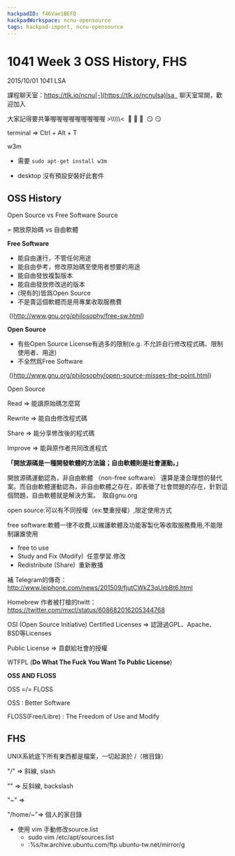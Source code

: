 ```yaml
---
hackpadID: f46Vae1BEFQ
hackpadWorkspace: ncnu-opensource
tags: hackpad-import, ncnu-opensource
---
```

# 1041 Week 3 OSS History, FHS

2015/10/01 1041 LSA 

課程聊天室：[](https://tlk.io/ncnu-lsa)https://tlk.io/ncnu[-](https://tlk.io/ncnulsa)lsa   聊天室常開，歡迎加入

大家記得要共筆喔喔喔喔喔喔喔喔喔 >\\\\\\\\\\<  :100: :100: :100:  :smirk: :smirk: 

terminal => Ctrl + Alt + T

w3m 

*   需要 `sudo apt-get install w3m`

*   desktop 沒有預設安裝好此套件

## OSS History

Open Source vs Free Software Source

= 開放原始碼 vs 自由軟體

**Free Software**

*   能自由運行，不管任何用途
*   能自由參考，修改原始碼至使用者想要的用途
*   能自由發放複製版本
*   能自由發放修改過的版本
*   (現有的)皆爲Open Source
*   不是賣這個軟體而是用專業收取服務費 

 ([](http://www.gnu.org/philosophy/free-sw.html))http://www.gnu.org/philosophy/free-sw.html)

**Open Source**

*   有些Open Source License有過多的限制(e.g. 不允許自行修改程式碼、限制使用者、用途)
*   不全然爲Free Software

 ([](http://www.gnu.org/philosophy/open-source-misses-the-point.html))http://www.gnu.org/philosophy/open-source-misses-the-point.html)

Open Source

Read => 能讀原始碼怎麼寫

Rewrite => 能自由修改程式碼

Share => 能分享修改後的程式碼

Improve => 能與原作者共同改進程式

**「開放源碼是一種開發軟體的方法論；自由軟體則是社會運動。」**

開放源碼運動認為，非自由軟體 （non-free software） 還算是湊合理想的替代案。而自由軟體運動認為，非自由軟體之存在，即表徵了社會問題的存在，針對這個問題，自由軟體就是解決方案。  取自gnu.org

open source:可以有不同授權（ex:雙重授權）,限定使用方式

free software:軟體一律不收費,以維護軟體及功能客製化等收取服務費用,不能限制讓誰使用

*   free to use
*   Study and Fix (Modify)  任意學習.修改
*   Redistribute (Share)  重新散播

補 Telegram的傳奇：[](http://www.leiphone.com/news/201509/fjutCWkZ3qUrbBt6.html)http://www.leiphone.com/news/201509/fjutCWkZ3qUrbBt6.html

Homebrew 作者被打槍的twitt：[](https://twitter.com/mxcl/status/608682016205344768)https://twitter.com/mxcl/status/608682016205344768

OSI (Open Source Initiative) Certified Licenses => 認證過GPL、Apache、BSD等Licenses

Public License => 貢獻給社會的授權

WTFPL (**Do What The Fuck You Want To Public License**)

**OSS AND FLOSS**

OSS =/= FLOSS

OSS : Better Software

FLOSS(Free/Libre) : The Freedom of Use and Modify

## FHS

UNIX系統底下所有東西都是檔案，一切起源於 /（根目錄）

"/" => 斜線, slash

"\" => 反斜線, backslash

"~" =>

"/home/~"=> 個人的家目錄

*   使用 vim 手動修改source.list
    *   sudo vim /etc/apt/sources.list
    *   :%s/tw.archive.ubuntu.com/ftp.ubuntu-tw.net\/mirror/g
